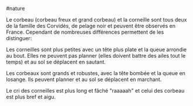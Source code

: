 #nature 

Le corbeau (corbeau freux et grand corbeau) et la corneille sont tous deux de la famille des Corvidés, de pelage noir et peuvent être observés en France. Cependant de nombreuses différences permettent de les distinguer: 

Les corneilles sont plus petites avec un tête plus plate et la queue arrondie au bout. Elles ne peuvent pas planner (elles doivent battre des ailes tout le temps) et au sol se déplacent en sautant.

Les corbeaux sont grands et robustes, avec la tête bombée et la queue en losange. Ils peuvent planner et au sol se déplacent en marchant.

Le cri des corneilles est plus long et fâché "raaaaah" et celui des corbeau est plus bref et aigu.